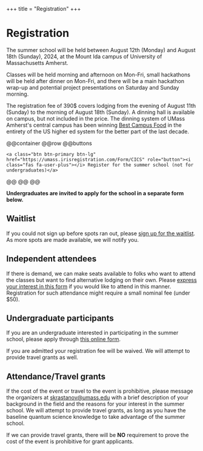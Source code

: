 +++
title = "Registration"
+++

# Registration

The summer school will be held between August 12th (Monday) and August 18th (Sunday), 2024, at the Mount Ida campus of University of Massachusetts Amherst.

Classes will be held morning and afternoon on Mon-Fri, small hackathons will be held after dinner on Mon-Fri, and there will be a main hackathon wrap-up and potential project presentations on Saturday and Sunday morning.

The registration fee of 390\$ covers lodging from the evening of August 11th (Sunday) to the morning of August 18th (Sunday). A dinning hall is available on campus, but not included in the price. The dinning system of UMass Amherst's central campus has been winning [Best Campus Food](https://www.umass.edu/news/article/umass-amherst-earns-no-1-spot-seventh-time-best-campus-food-rankings-princeton-review) in the entirety of the US higher ed system for the better part of the last decade.

@@container
@@row
@@buttons
~~~
<a class="btn btn-primary btn-lg" href="https://umass.irisregistration.com/Form/CICS" role="button"><i class="fas fa-user-plus"></i> Register for the summer school (not for undergraduates)</a>
~~~
@@
@@
@@

**Undergraduates are invited to apply for the school in a separate form below.**

## Waitlist

If you could not sign up before spots ran out, please [sign up for the waitlist](https://docs.google.com/forms/d/e/1FAIpQLScgXvgGy63KMqaknLgKKeVYcNsyX9t_hRvi1LKxdjaWC8pJhw/viewform?usp=sf_link). As more spots are made available, we will notify you.

## Independent attendees

If there is demand, we can make seats available to folks who want to attend the classes but want to find alternative lodging on their own. Please [express your interest in this form](https://docs.google.com/forms/d/e/1FAIpQLSdC63rMY1zZJPoM7lTb274hxQG2SF4RFtkmUjtkkytbmDOvvg/viewform?usp=sf_link) if you would like to attend in this manner. Registration for such attendance might require a small nominal fee (under \$50).

## Undergraduate participants

If you are an undergraduate interested in participating in the summer school, please apply through [this online form](https://docs.google.com/forms/d/e/1FAIpQLSekyYOvVE0zxamqDNZYUFexdQQ45X2v5b8RADsmDWyCmdfKRg/viewform?usp=sf_link).

If you are admitted your registration fee will be waived. We will attempt to provide travel grants as well.

## Attendance/Travel grants

If the cost of the event or travel to the event is prohibitive, please message the organizers at [skrastanov@umass.edu](mailto:skrastanov@umass.edu) with a brief description of your background in the field and the reasons for your interest in the summer school. We will attempt to provide travel grants, as long as you have the baseline quantum science knowledge to take advantage of the summer school.

If we can provide travel grants, there will be **NO** requirement to prove the cost of the event is prohibitive for grant applicants.